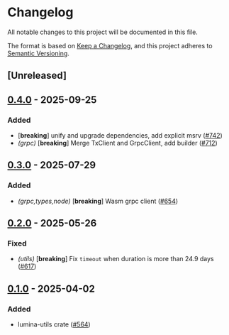# Changelog

All notable changes to this project will be documented in this file.

The format is based on [Keep a Changelog](https://keepachangelog.com/en/1.0.0/),
and this project adheres to [Semantic Versioning](https://semver.org/spec/v2.0.0.html).

## [Unreleased]

## [0.4.0](https://github.com/eigerco/lumina/compare/lumina-utils-v0.3.0...lumina-utils-v0.4.0) - 2025-09-25

### Added

- [**breaking**] unify and upgrade dependencies, add explicit msrv ([#742](https://github.com/eigerco/lumina/pull/742))
- *(grpc)* [**breaking**] Merge TxClient and GrpcClient, add builder ([#712](https://github.com/eigerco/lumina/pull/712))

## [0.3.0](https://github.com/eigerco/lumina/compare/lumina-utils-v0.2.0...lumina-utils-v0.3.0) - 2025-07-29

### Added

- *(grpc,types,node)* [**breaking**] Wasm grpc client ([#654](https://github.com/eigerco/lumina/pull/654))

## [0.2.0](https://github.com/eigerco/lumina/compare/lumina-utils-v0.1.0...lumina-utils-v0.2.0) - 2025-05-26

### Fixed

- *(utils)* [**breaking**] Fix `timeout` when duration is more than 24.9 days ([#617](https://github.com/eigerco/lumina/pull/617))

## [0.1.0](https://github.com/eigerco/lumina/releases/tag/lumina-utils-v0.1.0) - 2025-04-02

### Added

- lumina-utils crate ([#564](https://github.com/eigerco/lumina/pull/564))
